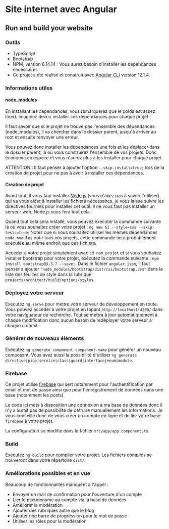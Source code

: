 # Site internet avec Angular

## Run and build your website

### Outils

- TypeScript
- Bootstrap
- NPM, version 6.14.14 : Vous aurez besoin d'installer les dépendances nécessaires
- Ce projet a été réalisé et construit avec [Angular CLI](https://github.com/angular/angular-cli) version 12.1.4.

### Informations utiles

#### node_modules

En installant les dépendances, vous remarquerez que le poids est assez lourd. Imaginez devoir installer ces dépendances pour chaque projet !

Il faut savoir que si le projet ne trouve pas l'ensemble des dépendances (node_modules), il va chercher dans le dossier parent, jusqu'à arriver au root et ensuite renvoyer une erreur.

Vous pouvez donc installer les dépendances une fois et les déplacer dans le dossier parent, là où vous construirez l'ensemble de vos projets. Donc économie en espace et vous n'aurez plus à les installer pour chaque projet.

ATTENTION : Il faut penser à ajouter l'option `--skip-install=true;` lors de la création de projet pour ne pas à avoir à installer ces dépendances.

#### Création de projet

Avant tout, il vous faut installer [Node.js](https://nodejs.org/fr/download/) (vous n'avez pas à savoir l'utiliser) qui va vous aider à installer les fichiers nécessaires, je vous laisse suivre les directives fournies pour installer cet outil.
Il ne vous faut pas installer un serveur web, Node.js vous fera tout cela.

Quand tout cela sera installé, vous pouvez exécuter la commande suivante là où vous souhaitez créer votre projet : `ng new $1 --style=css --skip-tests=true`;
Notez que si vous souhaitez utiliser les mêmes dépendances `node_modules` pour tous vos projets, cette commande sera probablement exécutée au même endroit que ces fichiers.

Accéder à votre projet simplement avec `cd nom_projet` et si vous souhaitez installer bootstrap pour votre projet, exécutez la commande suivante : `npm install bootstrap@3.3.7 --save;`.
Dans le fichier `angular.json`, il faut penser à ajouter `"node_modules/bootstrap/dist/css/bootstrap.css"` dans la liste des feuilles de style dans la rubrique `projects/architect/build/options/styles`.

### Déployez votre serveur

Exécutez `ng serve` pour mettre votre serveur de développement en route. Vous pouvez accéder à votre projet en tapant `http://localhost:4200/` dans votre naviguateur de recherche. Tout se mettra à jour automatiquement à chaque modification donc aucun besoin de redéployer votre serveur à chaque commit.

### Générer de nouveaux éléments

Exécutez `ng generate component component-name` pour générer un nouveau composant. Vous avez aussi la possibilité d'utiliser `ng generate directive|pipe|service|class|guard|interface|enum|module`.

### Firebase

Ce projet utilise [firebase](https://firebase.google.com/) qui sert notamment pour l'authentification par email et mot de passe ainsi que pour l'enregistrement de données dans une base (notamment les posts).

Le code ici mets à disposition une connexion à ma base de données donc il n'y a aurait pas de possibilité de détruire manuellement les informations. Je vous conseille donc de vous créer un compte en ligne et de lier votre base `firebase` à votre projet.

La configuration se modifie dans le fichier `src/app/app.component.ts`.

### Build

Exécutez `ng build` pour compiler votre projet. Les fichiers compilés se trouveront dans votre répertoire `dist/`.

### Améliorations possibles et en vue

Beaucoup de fonctionnalités manquent à l'appel :

- Envoyer un mail de confirmation pour l'ouverture d'un compte
- Lier le pseudonyme au compte via la base de données
- Améliorer la modération
- Ajouter des rubriques autre que le blog
- Ajouter une barre de progression pour le mot de passe
- Utiliser les rôles pour la modération
